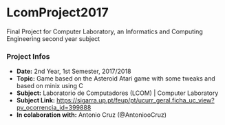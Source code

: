 # LcomProject2017
Final Project for Computer Laboratory, an Informatics and Computing Engineering second year subject

### Project Infos
* **Date:** 2nd Year, 1st Semester, 2017/2018
* **Topic:** Game based on the Asteroid Atari game with some tweaks and based on minix using C
* **Subject:** Laboratorio de Computadores (LCOM) | Computer Laboratory
* **Subject Link:** https://sigarra.up.pt/feup/pt/ucurr_geral.ficha_uc_view?pv_ocorrencia_id=399888
* **In colaboration with:** Antonio Cruz (@AntoniooCruz)
